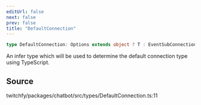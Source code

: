 ```yaml
---
editUrl: false
next: false
prev: false
title: "DefaultConnection"
---
```


```ts
type DefaultConnection: Options extends object ? T : EventSubConnection;
```

An infer type which will be used to determine the default connection type using TypeScript.

## Source

twitchfy/packages/chatbot/src/types/DefaultConnection.ts:11
